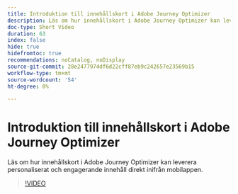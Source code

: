 ```yaml
---
title: Introduktion till innehållskort i Adobe Journey Optimizer
description: Läs om hur innehållskort i Adobe Journey Optimizer kan leverera personaliserat och engagerande innehåll direkt inifrån mobilappen.
doc-type: Short Video
duration: 63
index: false
hide: true
hidefromtoc: true
recommendations: noCatalog, noDisplay
source-git-commit: 28e2477974df6d22cff87eb9c242657e23569b15
workflow-type: tm+mt
source-wordcount: '54'
ht-degree: 0%

---
```



# Introduktion till innehållskort i Adobe Journey Optimizer

Läs om hur innehållskort i Adobe Journey Optimizer kan leverera personaliserat och engagerande innehåll direkt inifrån mobilappen.

<!-- 62_S603_3442534_62_introduction-to-content-cards-in-adobe-journey-optimizer -->
>[!VIDEO](https://video.tv.adobe.com/v/3458206/?learn=on&enablevpops=true)
